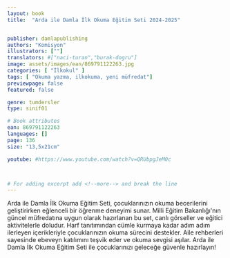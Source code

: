 ```yaml
---
layout: book
title:  "Arda ile Damla İlk Okuma Eğitim Seti 2024-2025"


publisher: damlapublishing
authors: "Komisyon"
illustrators: [""]
translators: #["naci-turan","burak-dogru"]
image: assets/images/ean/869791122263.jpg
categories: [ "İlkokul" ]
tags: [ "Okuma yazma, ilkokuma, yeni müfredat"]
previewpage: false
featured: false

genre: tumdersler
type: sinif01

# Book attributes
ean: 869791122263
languages: []
page: 136
size: "13,5x21cm"

youtube: #https://www.youtube.com/watch?v=QRUbpgJeM0c



# For adding excerpt add <!--more--> and break the line
---
```

Arda ile Damla İlk Okuma Eğitim Seti, çocuklarınızın okuma becerilerini geliştirirken eğlenceli bir öğrenme deneyimi sunar. Milli Eğitim Bakanlığı'nın güncel müfredatına uygun olarak hazırlanan bu set, <!--more--> canlı görseller ve eğitici aktivitelerle doludur. Harf tanıtımından cümle kurmaya kadar adım adım ilerleyen içerikleriyle çocuklarınızın okuma sürecini destekler. Aile rehberleri sayesinde ebeveyn katılımını teşvik eder ve okuma sevgisi aşılar. Arda ile Damla İlk Okuma Eğitim Seti ile çocuklarınızı geleceğe güvenle hazırlayın!


